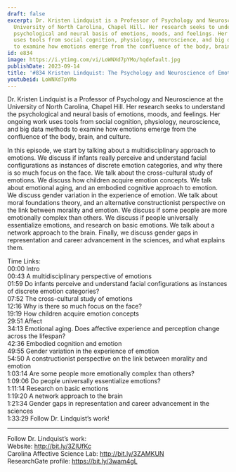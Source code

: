 ```yaml
---
draft: false
excerpt: Dr. Kristen Lindquist is a Professor of Psychology and Neuroscience at the
  University of North Carolina, Chapel Hill. Her research seeks to understand the
  psychological and neural basis of emotions, moods, and feelings. Her ongoing work
  uses tools from social cognition, physiology, neuroscience, and big data methods
  to examine how emotions emerge from the confluence of the body, brain, and culture.
id: e834
image: https://i.ytimg.com/vi/LoWNXd7pYMo/hqdefault.jpg
publishDate: 2023-09-14
title: '#834 Kristen Lindquist: The Psychology and Neuroscience of Emotions'
youtubeid: LoWNXd7pYMo
---
```

Dr. Kristen Lindquist is a Professor of Psychology and Neuroscience at the University of North Carolina, Chapel Hill. Her research seeks to understand the psychological and neural basis of emotions, moods, and feelings. Her ongoing work uses tools from social cognition, physiology, neuroscience, and big data methods to examine how emotions emerge from the confluence of the body, brain, and culture.

In this episode, we start by talking about a multidisciplinary approach to emotions. We discuss if infants really perceive and understand facial configurations as instances of discrete emotion categories, and why there is so much focus on the face. We talk about the cross-cultural study of emotions. We discuss how children acquire emotion concepts. We talk about emotional aging, and an embodied cognitive approach to emotion. We discuss gender variation in the experience of emotion. We talk about moral foundations theory, and an alternative constructionist perspective on the link between morality and emotion. We discuss if some people are more emotionally complex than others. We discuss if people universally essentialize emotions, and research on basic emotions. We talk about a network approach to the brain. Finally, we discuss gender gaps in representation and career advancement in the sciences, and what explains them.

Time Links:  
00:00 Intro  
00:43  A multidisciplinary perspective of emotions  
01:59  Do infants perceive and understand facial configurations as instances of discrete emotion categories?  
07:52  The cross-cultural study of emotions  
12:16  Why is there so much focus on the face?  
19:19  How children acquire emotion concepts  
29:51  Affect  
34:13  Emotional aging. Does affective experience and perception change across the lifespan?  
42:36  Embodied cognition and emotion  
49:55  Gender variation in the experience of emotion  
54:50  A constructionist perspective on the link between morality and emotion  
1:03:14  Are some people more emotionally complex than others?   
1:09:06  Do people universally essentialize emotions?  
1:11:14  Research on basic emotions  
1:19:20  A network approach to the brain  
1:21:34  Gender gaps in representation and career advancement in the sciences  
1:33:29  Follow Dr. Lindquist’s work!

---

Follow Dr. Lindquist’s work:  
Website: http://bit.ly/3ZIUfKc  
Carolina Affective Science Lab: http://bit.ly/3ZAMKUN  
ResearchGate profile: https://bit.ly/3wam4gL
